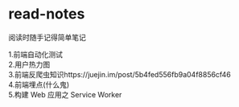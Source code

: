 # read-notes
阅读时随手记得简单笔记


1.前端自动化测试<br/>
2.用户热力图<br/>
3.前端反爬虫知识https://juejin.im/post/5b4fed556fb9a04f8856cf46<br/>
4.前端埋点(什么鬼)<br/>
5.构建 Web 应用之 Service Worker 
